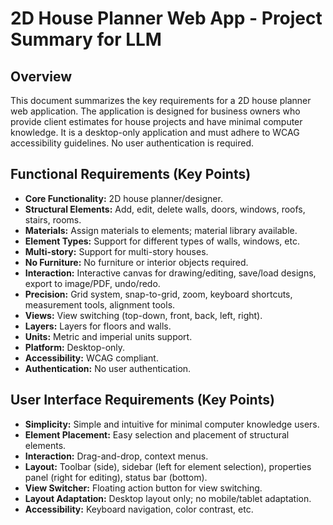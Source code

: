 # 2D House Planner Web App - Project Summary for LLM

## Overview
This document summarizes the key requirements for a 2D house planner web application. The application is designed for business owners who provide client estimates for house projects and have minimal computer knowledge. It is a desktop-only application and must adhere to WCAG accessibility guidelines. No user authentication is required.

## Functional Requirements (Key Points)
*   **Core Functionality:** 2D house planner/designer.
*   **Structural Elements:** Add, edit, delete walls, doors, windows, roofs, stairs, rooms.
*   **Materials:** Assign materials to elements; material library available.
*   **Element Types:** Support for different types of walls, windows, etc.
*   **Multi-story:** Support for multi-story houses.
*   **No Furniture:** No furniture or interior objects required.
*   **Interaction:** Interactive canvas for drawing/editing, save/load designs, export to image/PDF, undo/redo.
*   **Precision:** Grid system, snap-to-grid, zoom, keyboard shortcuts, measurement tools, alignment tools.
*   **Views:** View switching (top-down, front, back, left, right).
*   **Layers:** Layers for floors and walls.
*   **Units:** Metric and imperial units support.
*   **Platform:** Desktop-only.
*   **Accessibility:** WCAG compliant.
*   **Authentication:** No user authentication.

## User Interface Requirements (Key Points)
*   **Simplicity:** Simple and intuitive for minimal computer knowledge users.
*   **Element Placement:** Easy selection and placement of structural elements.
*   **Interaction:** Drag-and-drop, context menus.
*   **Layout:** Toolbar (side), sidebar (left for element selection), properties panel (right for editing), status bar (bottom).
*   **View Switcher:** Floating action button for view switching.
*   **Layout Adaptation:** Desktop layout only; no mobile/tablet adaptation.
*   **Accessibility:** Keyboard navigation, color contrast, etc.